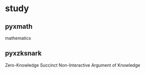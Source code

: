 # study
## pyxmath
mathematics

## pyxzksnark
Zero-Knowledge Succinct Non-Interactive Argument of Knowledge